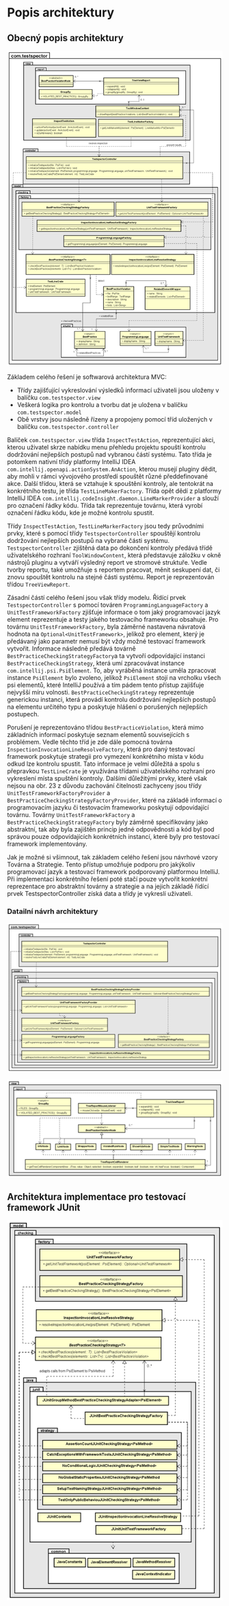 # Popis architektury

## Obecný popis architektury

![architecture detail](./Class_diagram_global_detailed.png)

Základem celého řešení je softwarová architektura MVC: 
 * Třídy zajišťující vykreslování výsledků informací uživateli jsou uloženy v balíčku ``com.testspector.view``
 * Veškerá logika pro kontrolu a tvorbu dat je uložena v balíčku ``com.testspector.model``
 * Obě vrstvy jsou následně řízeny a propojeny pomocí tříd uložených v balíčku ``com.testspector.controller``

Balíček ``com.testspector.view`` třída ``InspectTestAction``, reprezentující akci, kterou uživatel skrze nabídku menu přehledu projektu spouští kontrolu dodržování nejlepších postupů nad vybranou částí systému. Tato třída je potomkem nativní třídy platformy IntelliJ IDEA ``com.intellij.openapi.actionSystem.AnAction``, kterou musejí pluginy dědit, aby mohli v rámci vývojového prostředí spouštět různé předdefinované akce. Další třídou, která se vztahuje k spouštění kontroly, ale tentokrát na konkrétního testu, je třída ``TestLineMakerFactory``. Třída opět dědí z platformy IntelliJ IDEA ``com.intellij.codeInsight.daemon.LineMarkerProvider``  a slouží pro označení řádky kódu. Třída tak reprezentuje továrnu, která vyrobí označení řádku kódu, kde je možné kontrolu spustit. 

Třídy ``InspectTestAction``, ``TestLineMarkerFactory`` jsou tedy průvodními prvky, které s pomocí třídy ``TestspectorController`` spouštějí kontrolu dodržování nejlepších postupů na vybrané části systému. ``TestspectorController`` zjištěná data po dokončení kontroly předává třídě uživatelského rozhraní ``ToolWindowContent``, která představuje záložku v okně nástrojů pluginu a vytváří výsledný report ve stromové struktuře. Vedle tvorby reportu, také umožňuje s reportem pracovat, měnit seskupení dat, či znovu spouštět kontrolu na stejné části systému. Report je reprezentován třídou ``TreeViewReport``.


Zásadní částí celého řešení jsou však třídy modelu. Řídící prvek ``TestspectorController`` s pomocí továren ``ProgrammingLanguageFactory`` a ``UnitTestFrameworkFactory`` zjišťuje informace o tom jaký programovací jazyk element reprezentuje a testy jakého testovacího frameworku obsahuje. Pro továrnu ``UnitTestFrameworkFactory``, byla záměrné nastavena návratová hodnota na ``Optional<UnitTestFramework>``, jelikož pro element, který je předávaný jako parametr nemusí být vždy možné testovací framework vytvořit. Informace následně předává továrně ``BestPracticeCheckingStrategyFactory``a ta vytvoří odpovídající instanci ``BestPracticeCheckingStrategy``, která umí zpracovávat instance ``com.intellij.psi.PsiElement``. To, aby vyráběná instance uměla zpracovat instance ``PsiElement`` bylo zvoleno, jelikož ``PsiElement`` stojí na vrcholku všech psi elementů, které IntelliJ používá a tím pádem tento přístup zajišťuje nejvyšší míru volnosti.  ``BestPracticeCheckingStrategy`` reprezentuje generickou instanci, která provádí kontrolu dodržování nejlepších postupů na elementu určitého typu a poskytuje hlášení o porušených nejlepších postupech. 

Porušení je reprezentováno třídou ``BestPracticeViolation``, která mimo základních informací poskytuje seznam elementů souvisejících s problémem. Vedle těchto tříd je zde dále pomocná továrna ``InspectionInvocationLineResolveFactory``, která pro daný testovací framework poskytuje strategii pro vymezení konkrétního místa v kódu odkud lze kontrolu spustit. Tato informace je velmi důležitá a spolu s přepravkou ``TestLineCrate`` je využívána třídami uživatelského rozhraní pro vykreslení místa spuštění kontroly. Dalšími důležitými prvky, které však nejsou na obr. 23 z důvodu zachování čitelnosti zachyceny jsou třídy ``UnitTestFrameworkFactoryProvider`` a ``BestPracticeCheckingStrategyFactoryProvider``, které na základě informací o programovacím jazyku či testovacím frameworku poskytují odpovídající továrnu. Továrny ``UnitTestFrameworkFactory`` a ``BestPracticeCheckingStrategyFactory`` byly záměrně specifikovány jako abstraktní, tak aby byla zajištěn princip jedné odpovědnosti a kód byl pod správou pouze odpovídajících konkrétních instancí, které byly pro testovací framework implementovány.  

Jak je možné si všimnout, tak základem celého řešení jsou návrhové vzory Továrna a Strategie. Tento přístup umožňuje podporu pro jakýkoliv programovací jazyk a testovací framework podporovaný platformou IntelliJ. Při implementaci konkrétního řešení poté stačí pouze vytvořit konkrétní reprezentace pro abstraktní továrny a strategie a na jejich základě řídící prvek TestspectorController získá data a třídy je vykreslí uživateli.

### Datailní návrh architektury


![architecture detail](./Class_diagram_global_detailed_factories.png)

![architecture detail](./Class_diagram_global_detailed_view.png)

## Architektura implementace pro testovací framework JUnit

![architecture detail](./Class_diagram_global_detailed_junit.png)
